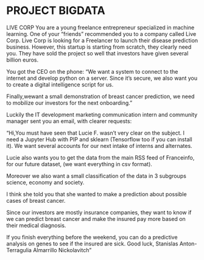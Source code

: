 
# PROJECT BIGDATA

LIVE CORP
You are a young freelance entrepreneur specialized in machine learning. One of your “friends” recommended
you to a company called Live Corp. Live Corp is looking for a Freelancer to launch their disease
prediction business. However, this startup is starting from scratch, they clearly need you. 
They have sold the project so well that investors have given several billion euros.

You got the CEO on the phone:
“We want a system to connect to the internet and develop python on a server. Since it’s secure, we also
want you to create a digital intelligence script for us. 

Finally,wewant a small demonstration of breast cancer prediction, we need to mobilize our investors for the next onboarding.”

Luckily the IT development marketing communication intern and community manager sent you an email,
with clearer requests:

“Hi,You must have seen that Lucie F. wasn’t very clear on the subject. I need a Jupyter Hub with PIP and
sklearn (Tensorflow too if you can install it).
We want several accounts for our next intake of interns and alternates.

Lucie also wants you to get the data from the main RSS feed of Franceinfo, for our future dataset,
(we want everything in csv format). 

Moreover we also want a small classification of the data in 3 subgroups
science, economy and society. 

I think she told you that she wanted to make a prediction about possible cases of breast cancer. 

Since our investors are mostly insurance companies, they want to know if we can predict breast cancer and make the insured pay more based on their medical diagnosis. 

If you finish everything before the weekend, you can do a predictive analysis on genes to see if the insured are sick.
Good luck,
Stanislas Anton-Terragulia Almarrillo Nickolavitch”
